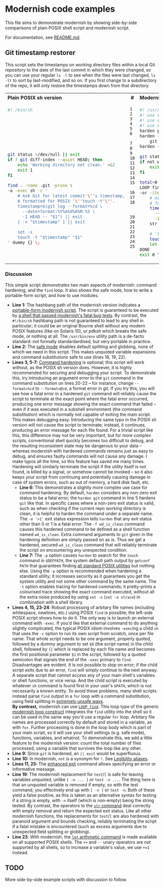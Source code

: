 # Modernish code examples #

This file aims to demonstrate modernish by showing side-by-side comparisons
of plain POSIX shell script and modernish script.

For documentation, see [README.md](README.md).


## Git timestamp restorer ##

This script sets the timestamps on working directory files within a local Git
repository to the date of the last commit in which they were changed, so you
can use your regular `ls -l` to see when the files were last changed, `ls -lt`
to sort by last-modified, and so on. If you first change to a subdirectory of
the repo, it will only restore the timestamps down from that directory.

<table>
<tr><th align="left">Plain POSIX sh version</th><th>#</th><th align="left">Modernish version</th></tr>
<tr>
<td valign="top">

```sh
#! /bin/sh








git status >/dev/null || exit
if ! git diff-index --quiet HEAD; then
    echo 'Working directory not clean.' >&2
    exit 1
fi

find . -name .git -prune \
-o -exec sh -c '
    # Ask Git for latest commit'\''s timestamp,
    # formatted for POSIX '\''touch -t'\''.
    timestamp=$(git log --format=%cd \
      --date=format:%Y%m%d%H%M.%S \
      -1 HEAD -- "$1") || exit
    [ -n "$timestamp" ] || exit

    set -x
    touch -t "$timestamp" "$1"
' dummy {} \;
```

</td>
<td valign="top">

```
1
2
3
4
5
6

7
8
9
10
11
12
13
14
15

16
17
18


19
20
21
22
23
24
25
```

</td>
<td valign="top">

```sh
#! /usr/bin/env modernish
#! use safe
#! use sys/cmd/harden
#! use var/loop
harden git
harden -e '>1' -f wd_is_clean \
    git diff-index --quiet HEAD
harden -pt touch

git status >/dev/null
if not wd_is_clean; then
    exit 1 'Working directory not clean.'
fi

total=0
LOOP find repofile in . -name .git -prune \
-or -iterate; DO
    # Ask Git for latest commit's timestamp,
    # formatted for POSIX 'touch -t'.
    timestamp=$(git log --format=%cd \
      --date=format:%Y%m%d%H%M.%S \
      -1 HEAD -- $repofile)
    str empty $timestamp && continue

    # 'touch' is traced by 'harden -t'.
    touch -t $timestamp $repofile
    let "total+=1"
DONE
exit 0 "$total timestamps restored."
```

</td>
</tr>
</table>

### Discussion ###

This simple script demonstrates two main aspects of modernish:
command hardening, and the `find` loop. It also shows the safe
mode, how to write a portable-form script, and how to use modules.

* **Line 1:**
  The hashbang path of the modernish version indicates a
  [portable-form modernish script](README.md#user-content-two-basic-forms-of-a-modernish-program).
  The script is guaranteed to be executed by
  [a shell that passed modernish's fatal bug tests](README.md#user-content-supported-shells).
  By contrast, the `#!/bin/sh` hashbang path is not guaranteed to lead to any
  shell in particular; it could be an original Bourne shell without any modern
  POSIX features (like on Solaris 10), or pdksh which breaks the safe mode, or
  nothing at all. The `/usr/bin/env` utility path is a de-facto standard: not
  formally standardardised, but very portable in practice.
* **Line 2:**
  The [safe mode](README.md#user-content-use-safe) disables default
  splitting and globbing, none of which we need in this script. This makes
  unquoted variable expansions and command substitutions safe to use (lines
  18, 19, 22).
* **Lines 3, 5-7:**
  [Command hardening](README.md#user-content-use-syscmdharden)
  is optional; this script will work without, as the POSIX sh version does.
  However, it is highly recommended for securing and debugging your script. To
  demonstrate this, try introducing an argument error to the `git` command in
  the command substitution on lines 20-22 – for instance, change `--format=%cd`
  to `--format=@cd`, a format error in git. If you try this, you will see how a
  fatal error in a hardened `git` command will reliably cause the script to
  terminate at the exact point where the fatal error occurred, producing one
  error message showing the exact command that failed – even if it was executed
  in a subshell environment (the command substitution) which is normally not
  capable of exiting the main script. This makes debugging easy. Introducing
  the same typo in the POSIX sh version will not cause the script to terminate;
  instead, it continues, producing an error message for each file found. For a
  trivial script like this, this difference may not be very important, but for
  more complex scripts, conventional shell quickly becomes too difficult to
  debug, and the resulting inconsistent state may be dangerous to your data –
  whereas modernish with hardened commands remains just as easy to debug, and
  ensures faulty commands will not cause any damage. I make typos all the time,
  so this feature has saved me many times. Hardening will similarly terminate
  the script if the utility itself is not found, is killed by a signal, or
  somehow cannot be invoked – so it also keeps your script from continuing and
  potentially causing damage in case of system errors, such as out of memory, a
  hard disk fault, etc.
    * **Line 6:**
      This demonstrates a slightly more complex use case for command hardening.
      By default, `harden` considers any non-zero exit status to be a fatal
      error; the `harden git` command in line 5 hardens `git` like that.
      In specific cases where a non-zero exit status is valid, such as when
      checking if the current repo working directory is clean, it is helpful to
      harden the command under a separate name. The `-e '>1'` exit status
      expression tells `harden` that any exit status other than 0 or 1 is a
      fatal error. The `-f wd_is_clean` command causes this hardened command to
      be defined as a shell function named `wd_is_clean`. Extra command
      arguments to `git` given in the hardening definition are simply passed on
      as is. Thus we get a hardened, secured `wd_is_clean` command that will
      reliably terminate the script on encountering any unexpected condition.
    * **Line 7:**
      The `-p` option causes `harden` to search for the `touch` command in
      `$DEFPATH`, the system default path output by `getconf PATH` that
      guarantees finding
      [all standard POSIX utilities](http://shellhaters.org/)
      but nothing else. Using the `-p` option is recommended when hardening a
      standard utility; it increases security as it guarantees you get the
      system utility and not some other command by the same name.
      The `-t` option enables tracing for hardened commands; it pretty-prints a
      colourised trace showing the exact command executed, without all the
      extra noise produced by using `set -x` (`set -o xtrace`) in combination
      with a shell library.
* **Lines 4, 15, 23-24**:
  Robust processing of arbitary file names (including whitespace, newlines,
  etc.) using POSIX `find` is possible; the left-side POSIX script shows how to
  do it. The only way is to launch an external command with `-exec`. If you'd
  like that external command to do anything slightly complicated, the typical
  POSIX idiom involves `-exec`ing a child `sh` that uses the `-c` option to run
  its own script from scratch, once per file name. That whole script needs to
  be one argument, properly quoted, followed by a dummy argument to set `$0`
  (the script name) in the child shell, followed by `{}` which is replaced by
  each file name and becomes the first positional parameter `$1` in the script,
  followed by a quoted semicolon that signals the end of the `-exec` primary to
  `find`. Disadvantages are evident. It is not possible to stop on error; if
  the child script exits due to an error, `find` will simply continue to the
  next anyway. A separate script that cannot access any of your main shell's
  variables or shell functions, or vice versa. And the child script is executed
  by whatever `sh` command is found first in your user's `$PATH`, which is not
  necessarily a known entity. To avoid these problems, many shell scripts
  instead parse `find` output in a `for` loop with a command substitution,
  using field splitting in
  [extremely unsafe ways](https://dwheeler.com/essays/filenames-in-shell.html).    
  **By contrast,** modernish can use
  [`LOOP find`](README.md#user-content-the-find-loop).
  This loop type of the generic
  [modernish loop construct](README.md#user-content-use-varloop)
  integrates the `find` utility into the shell so it can be used in the
  same way you'd use a regular `for` loop. Arbitary file names are processed
  correctly by default and stored in a variable, as with `for`. Further
  processing is done in the loop body which is part of your main script, so it
  will use your shell settings (e.g. safe mode), functions, variables, and
  whatnot. To demonstrate this, we add a little feature to the modernish
  version: count the total number of files processed, using a variable that
  survives the loop like any other.
* **Line 9:** Since `git` is hardened, an `|| exit` would be superfluous.
* **Line 10:** In modernish, `not` is a synonym for `!`.
  See [Legibility aliases](README.md#user-content-legibility-aliases).
* **Lines 11, 25:**
  The [enhanced exit](README.md#user-content-enhanced-exit)
  command allows specifying an error or informative message.
* **Line 19**: The modernish replacement for `test`/`[` is safe for leaving
  variables unquoted, unlike `[ -n ... ]` or `test -n ...`. The thing here is
  that an unquoted variable is removed if empty, so with the test command, you
  effectively end up with `[ -n ]` or `test -n`. Both of these yield a false
  positive, as this is taken as an alternative syntax for testing if a string
  is empty, with `-n` itself (which is non-empty) being the string tested.
  By contrast, the operators to the
  [`str` command](README.md#user-content-testing-numbers-strings-and-files)
  deal correctly with empty removal and return the expected exit status.
  Like all other modernish functions, the replacements for `test`/`[` are also
  hardened with paranoid argument and bounds checking, reliably terminating the
  script if a fatal mistake is encountered (such as excess arguments due to
  unexpected field splitting or globbing).
* **Line 23**: With modernish, the
  [`let` arithmetic command](README.md#user-content-the-arithmetic-command-let)
  is made available on all supported POSIX shells. The `++` and `--` unary
  operators are *not* supported by all shells, so to increase a variable's
  value, we use `+=1` instead.


## TODO ##

More side-by-side example scripts with discussion to follow.
